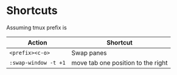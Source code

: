 # Shortcuts

Assuming tmux prefix is <c-b>


Action               | Shortcut
---                  | ---
`<prefix><c-o>`      | Swap panes
`:swap-window -t +1` | move tab one position to the right
